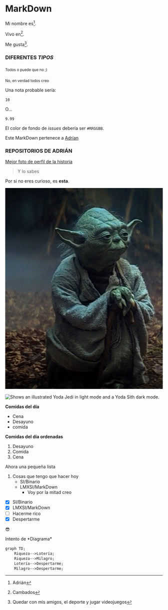 # MarkDown

Mi nombre es[^1].

Vivo en[^2].  

Me gusta[^note].

### **DIFERENTES _TIPOS_**
<sub>Todos o puede que no ;)</sub>

<sub>No, en verdad todos creo</sub>



Una nota probable sería:
```
10
```
O...
```
9.99
```

El color de fondo de _issues_ debería ser `#RRGGBB`.

Este MarkDown pertenece a [Adrían](https://github.com/agonzalezbesada)

### REPOSITORIOS DE ADRIÁN ###

[Mejor foto de perfil de la historia](https://github.com/agonzalezbesada/MarkDown/blob/main/Yoda%20pocho.jpg)
>Y lo sabes

Por si no eres curioso, es **esta**.

![Por si no eres curioso, es esta.](https://github.com/agonzalezbesada/MarkDown/blob/main/Yoda%20pocho.jpg)




<picture>
  <source media="(prefers-color-scheme: dark)" srcset="https://i.pinimg.com/originals/ef/fa/fb/effafbadfb79dbd9e8b38f6562c7c0b6.jpg">
  <source media="(prefers-color-scheme: light)" srcset="https://p4.wallpaperbetter.com/wallpaper/78/201/193/star-wars-yoda-jedi-hd-wallpaper-preview.jpg">
  <img alt="Shows an illustrated Yoda Jedi in light mode and a Yoda Sith dark mode." src="https://user-images.githubusercontent.com/25423296/163456779-a8556205-d0a5-45e2-ac17-42d089e3c3f8.png">
</picture>

**Comidas del día**
- Cena
- Desayuno
- comida

**Comidas del día ordenadas**

1. Desayuno
2. Comida
3. Cena

Ahora una pequeña lista

1. Cosas que tengo que hacer hoy
   * SI/Binario
   * LMXSI/MarkDown
     - Voy por la mitad creo
     
- [x] SI/Binario
- [x] LMXSI/MarkDown
- [ ] Hacerme rico
- [x] Despertarme

:sunglasses:




[^1]: Adrián
[^2]: Cambados  
[^note]:
    Quedar con mis amigos, el deporte y jugar videojuegos

<!-- Ahora voy a intentar hacer el diagrama, a ver qué tal sale -->

Intento de \*Diagrama\*

```mermaid
graph TD;
    Riqueza-->Lotería;
    Riqueza-->Milagro;
    Lotería-->Despertarme;
    Milagro-->Despertarme;
```




